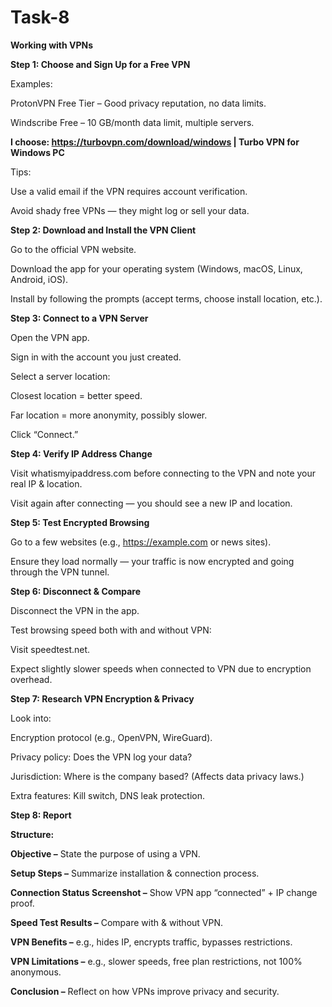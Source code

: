 # Task-8

**Working with VPNs**

**Step 1: Choose and Sign Up for a Free VPN**

Examples:

ProtonVPN Free Tier – Good privacy reputation, no data limits.

Windscribe Free – 10 GB/month data limit, multiple servers.

**I choose: https://turbovpn.com/download/windows | Turbo VPN for Windows PC**

Tips:

Use a valid email if the VPN requires account verification.

Avoid shady free VPNs — they might log or sell your data.

**Step 2: Download and Install the VPN Client**

Go to the official VPN website.

Download the app for your operating system (Windows, macOS, Linux, Android, iOS).

Install by following the prompts (accept terms, choose install location, etc.).

**Step 3: Connect to a VPN Server**

Open the VPN app.

Sign in with the account you just created.

Select a server location:

Closest location = better speed.

Far location = more anonymity, possibly slower.

Click “Connect.”

**Step 4: Verify IP Address Change**

Visit whatismyipaddress.com before connecting to the VPN and note your real IP & location.

Visit again after connecting — you should see a new IP and location.

**Step 5: Test Encrypted Browsing**

Go to a few websites (e.g., https://example.com or news sites).

Ensure they load normally — your traffic is now encrypted and going through the VPN tunnel.

**Step 6: Disconnect & Compare**

Disconnect the VPN in the app.

Test browsing speed both with and without VPN:

Visit speedtest.net.

Expect slightly slower speeds when connected to VPN due to encryption overhead.

**Step 7: Research VPN Encryption & Privacy**

Look into:

Encryption protocol (e.g., OpenVPN, WireGuard).

Privacy policy: Does the VPN log your data?

Jurisdiction: Where is the company based? (Affects data privacy laws.)

Extra features: Kill switch, DNS leak protection.

**Step 8: Report**

**Structure:**

**Objective –** State the purpose of using a VPN.

**Setup Steps –** Summarize installation & connection process.

**Connection Status Screenshot –** Show VPN app “connected” + IP change proof.

**Speed Test Results –** Compare with & without VPN.

**VPN Benefits –** e.g., hides IP, encrypts traffic, bypasses restrictions.

**VPN Limitations –** e.g., slower speeds, free plan restrictions, not 100% anonymous.

**Conclusion –** Reflect on how VPNs improve privacy and security.
